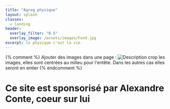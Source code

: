 ```yaml
---
title: "Agreg physique"
layout: splash
classes:
  - landing
header:
  overlay_filter: "0.5"
  overlay_image: /assets/images/Fond.jpg
excerpt: la physique c'est la vie.
---
```

{% comment %}
Ajouter des images dans une page :
![Description](/assets/images/le_nom.jpg)
crop les images, elles sont centrées au milieu pour l'entête. Dans les autres cas elles seront en entier
{% endcomment %}
# Ce site est sponsorisé par Alexandre Conte, coeur sur lui
